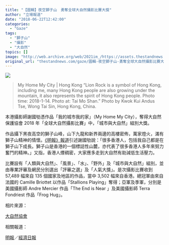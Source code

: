 ```yaml
---
title: "【圖輯】夜空獅子山　勇奪全球大自然攝影比賽大獎"
author: "立場報道"
date: "2018-06-22T12:42:00"
categories:
  - "Gaze"
tags:
  - "獅子山"
  - "攝影"
  - "大自然"
topics: []
image: "http://web.archive.org/web/2021im_/https://assets.thestandnews.com/media/photos/2018-photo-contest-cities-and-_irLrz_2SNkO.png"
original_url: "thestandnews.com/gaze/圖輯-夜空獅子山-勇奪全球大自然攝影比賽大獎"
---
```

![](http://web.archive.org/web/2021im_/https://assets.thestandnews.com/media/photos/2018-photo-contest-cities-and-_irLrz_2SNkO.png)
> My Home My City | Hong Kong “Lion Rock is a symbol of Hong Kong, including me, many Hong Kong people are also growing under the mountain, it also represents the spirit of Hong Kong people. Photo time: 2018-1-14. Photo at: Tai Mo Shan.” Photo by Kwok Kui Andus Tse, Wong Tai Sin, Hong Kong, China.

本港攝影師謝國劬憑作品「我的城市我的家」（My Home My City），奪得大自然保護協會 2018 年「全球大自然攝影比賽」中，「城市與大自然」組別大獎。

作品攝下黑夜高空的獅子山峰，山下九龍和新界兩邊的高樓密佈，萬家燈火，滿有獅子山精神的情懷。[《明報》報道](http://web.archive.org/web/20211229132922/https://news.mingpao.com/ins/instantnews/web_tc/article/20180621/s00001/1529567267774)引述謝國劬說：「很多香港人，包括我自己都是在獅子山下成長。獅子山是香港的一個標誌性山麓，亦代表了很多香港人多年來努力奮鬥的精神。」又指，香港人煙稠密，大家應多走到大自然有助減低生活壓力。

比賽設有「人類與大自然」、「風景」、「水」、「野外」及「城市與大自然」組別，並由專業評審及網民分別選出「評審之選」及「人氣大獎」。是次攝影比賽收到 57,489 幅來自 135 個國家及地區的作品，當中 3,502 幅來自香港。總冠軍由來自法國的 Camille Briottet 以作品「Stallions Playing」奪得；亞軍及季軍，分別是美國攝影師 Andre Mercier 作品「The End is Near 」及美國攝影師 Terra Fondriest 作品「Frog Hug」。

相片來源：

[大自然協會](http://web.archive.org/web/20211229132922/https://www.tnc.org.hk/)

相關報道：

[明報](http://web.archive.org/web/20211229132922/https://news.mingpao.com/ins/instantnews/web_tc/article/20180621/s00001/1529567267774)／[經濟日報](http://web.archive.org/web/20211229132922/https://topick.hket.com/article/2099380/%E3%80%90%E7%82%BA%E6%B8%AF%E5%A2%9E%E5%85%89%E3%80%91%E6%B8%AF%E6%94%9D%E5%BD%B1%E5%B8%AB%E6%8B%8D%E5%87%BA%E4%B8%8D%E4%B8%80%E6%A8%A3%E7%9A%84%E3%80%8C%E7%8D%85%E5%AD%90%E5%B1%B1%E4%B8%8B%E3%80%8D%E5%A5%AA%E5%9C%8B%E9%9A%9B%E5%A4%A7%E7%8D%8E)